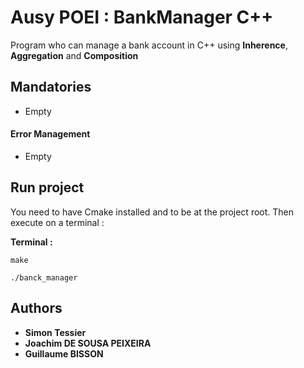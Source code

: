 # Ausy POEI : BankManager C++

Program who can manage a bank account in C++ using **Inherence**, **Aggregation** and **Composition**

## Mandatories

* Empty

#### Error Management

* Empty

## Run project

You need to have Cmake installed and to be at the project root. Then execute on a terminal :

**Terminal :**

```
make
```
```
./banck_manager
```

## Authors

* **Simon Tessier**
* **Joachim DE SOUSA PEIXEIRA**
* **Guillaume BISSON**